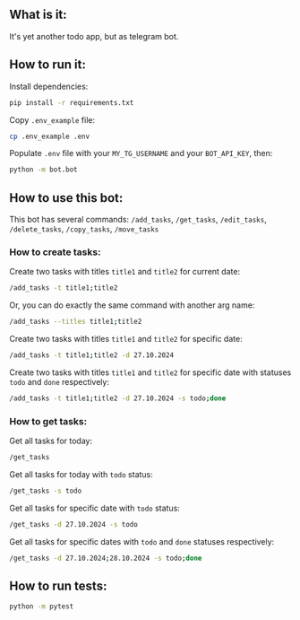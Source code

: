 ## What is it:

It's yet another todo app, but as telegram bot.

## How to run it:

Install dependencies:

```sh
pip install -r requirements.txt
```

Copy `.env_example` file:

```sh
cp .env_example .env
```

Populate `.env` file with your `MY_TG_USERNAME` and your `BOT_API_KEY`, then:

```sh
python -m bot.bot
```

## How to use this bot:

This bot has several commands: `/add_tasks`, `/get_tasks`, `/edit_tasks`, `/delete_tasks`,
`/copy_tasks`, `/move_tasks`

### How to create tasks:

Create two tasks with titles `title1` and `title2` for current date:

```sh
/add_tasks -t title1;title2
```
Or, you can do exactly the same command with another arg name:

```sh
/add_tasks --titles title1;title2
```

Create two tasks with titles `title1` and `title2` for specific date:

```sh
/add_tasks -t title1;title2 -d 27.10.2024
```

Create two tasks with titles `title1` and `title2` for specific date
with statuses `todo` and `done` respectively:

```sh
/add_tasks -t title1;title2 -d 27.10.2024 -s todo;done
```

### How to get tasks:

Get all tasks for today:

```sh
/get_tasks
```

Get all tasks for today with `todo` status:

```sh
/get_tasks -s todo
```

Get all tasks for specific date with `todo` status:

```sh
/get_tasks -d 27.10.2024 -s todo
```

Get all tasks for specific dates with `todo` and `done` statuses respectively:

```sh
/get_tasks -d 27.10.2024;28.10.2024 -s todo;done
```

## How to run tests:

```sh
python -m pytest
```
